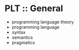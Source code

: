 # PLT :: General

- programming language theory
- programming language
- syntax
- semantics
- pragmatics
